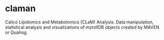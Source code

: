 # claman
Calico Lipidomics and Metabolomics (CLaM) Analysis. Data manipulation, statistical analysis and visualizations of mzrollDB objects created by MAVEN or Quahog.
